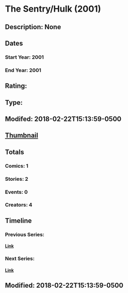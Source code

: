 # The Sentry/Hulk (2001)
## Description: None
## Dates
### Start Year: 2001
### End Year: 2001
## Rating: 
## Type: 
## Modifed: 2018-02-22T15:13:59-0500
## [Thumbnail](http://i.annihil.us/u/prod/marvel/i/mg/5/03/5a8f243820184.jpg)
## Totals
### Comics: 1
### Stories: 2
### Events: 0
### Creators: 4
## Timeline
### Previous Series: 
#### [Link]()
### Next Series: 
#### [Link]()
## Modified: 2018-02-22T15:13:59-0500